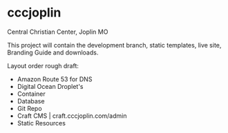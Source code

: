 # cccjoplin
Central Christian Center, Joplin MO

This project will contain the development branch, static templates, live site, Branding Guide and downloads.

Layout order rough draft:

- Amazon Route 53 for DNS
- Digital Ocean Droplet's
- Container
- Database
- Git Repo
- Craft CMS | craft.cccjoplin.com/admin
- Static Resources
